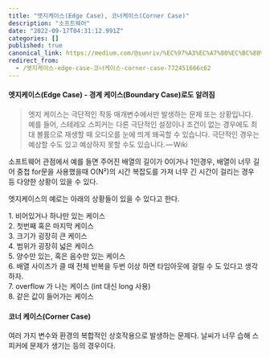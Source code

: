 ```yaml
---
title: "엣지케이스(Edge Case), 코너케이스(Corner Case)"
description: "소프트웨어"
date: "2022-09-17T04:31:12.991Z"
categories: []
published: true
canonical_link: https://medium.com/@sunriv/%EC%97%A3%EC%A7%80%EC%BC%80%EC%9D%B4%EC%8A%A4-edge-case-%EC%BD%94%EB%84%88%EC%BC%80%EC%9D%B4%EC%8A%A4-corner-case-772451666c62
redirect_from:
  - /엣지케이스-edge-case-코너케이스-corner-case-772451666c62
---
```


#### **엣지케이스(Edge Case) - 경계 케이스(Boundary Case)로도 알려짐**

> 엣지 케이스는 극단적인 작동 매개변수에서만 발생하는 문제 또는 상황입니다. 예를 들어, 스테레오 스피커는 다른 극단적인 설정이나 조건이 없는 경우에도 최대 볼륨으로 재생할 때 오디오를 눈에 띄게 왜곡할 수 있습니다. 극단적인 경우는 예상할 수도 있고 예상하지 못할 수도 있습니다. — Wiki

소프트웨어 관점에서 예를 들면 주어진 배열의 길이가 0이거나 1인경우, 배열이 너무 길어 중첩 for문을 사용했을때 O(N²)의 시간 복잡도를 가져 너무 긴 시간이 걸리는 경우 등 다양한 상황이 있을 수 있다.

엣지케이스의 예로는 아래의 상황들이 있을 수 있다고 한다.

1\. 비어있거나 하나만 있는 케이스  
2\. 첫번째 혹은 마지막 케이스  
3\. 크기가 굉장히 큰 케이스  
4\. 범위가 굉장히 넓은 케이스  
5\. 양수만 있는, 혹은 음수만 있는 케이스  
6\. 배열 사이즈가 클 때 전체 반복을 두번 이상 하면 타임아웃에 걸릴 수 도 있다고 생각하자.  
7\. overflow 가 나는 케이스 (int 대신 long 사용)  
8\. 같은 값이 들어가는 케이스

#### **코너 케이스(Corner Case)**

여러 가지 변수와 환경의 복합적인 상호작용으로 발생하는 문제다. 날씨가 너무 습해 스피커에 문제가 생기는 등의 경우이다.
